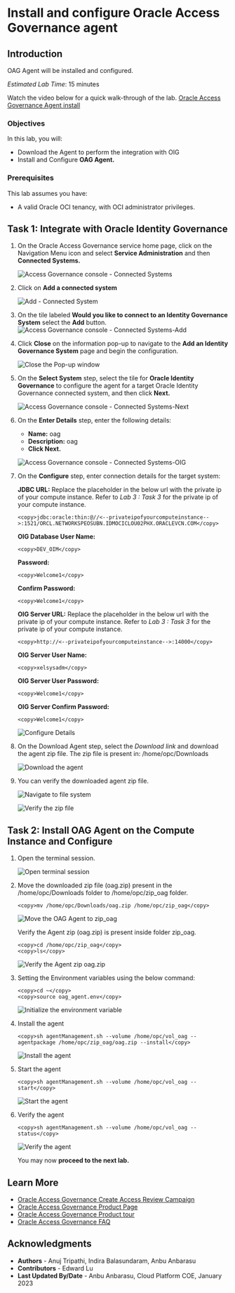 # Install and configure Oracle Access Governance agent

## Introduction

OAG Agent will be installed and configured. 

*Estimated Lab Time*: 15 minutes

Watch the video below for a quick walk-through of the lab.
[Oracle Access Governance Agent install](videohub:1_u4xrvpak)

### Objectives

In this lab, you will:

* Download the Agent to perform the integration with OIG
* Install and Configure **OAG Agent.**

### Prerequisites
This lab assumes you have:
- A valid Oracle OCI tenancy, with OCI administrator privileges.


## Task 1: Integrate with Oracle Identity Governance

1. On the Oracle Access Governance service home page, click on the Navigation Menu icon and select **Service Administration** and then **Connected Systems.**

    ![Access Governance console - Connected Systems](images/connected-systems.png)

2. Click on **Add a connected system**

    ![Add - Connected System](images/add-connected-system.png)

3. On the tile labeled **Would you like to connect to an Identity Governance System** select the **Add** button.
    ![Access Governance console - Connected Systems-Add](images/connected-system-page.png)

4. Click **Close** on the information pop-up to navigate to the **Add an Identity Governance System** page and begin the configuration.

    ![Close the Pop-up window](images/pop-up.png)


5. On the **Select System** step, select the tile for **Oracle Identity Governance** to configure the agent for a target Oracle Identity Governance connected system, and then click **Next.**


    ![Access Governance console - Connected Systems-Next](images/select-oig.png)


6. On the **Enter Details** step, enter the following details:

    * **Name:** oag
    * **Description:** oag
    * **Click Next.**

    ![Access Governance console - Connected Systems-OIG](images/oag-select-system.png)

   

7. On the **Configure** step, enter connection details for the target system:

    **JDBC URL:** 
    Replace the placeholder in the below url with the private ip of your compute instance. Refer to *Lab 3 : Task 3*  for the private ip of your compute instance. 
    ```
    <copy>jdbc:oracle:thin:@//<--privateipofyourcomputeinstance-->:1521/ORCL.NETWORKSPEOSUBN.IDMOCICLOU02PHX.ORACLEVCN.COM</copy>
    ```
    **OIG Database User Name:**
    ```
    <copy>DEV_OIM</copy>
    ```
    **Password:**
    ```
    <copy>Welcome1</copy>
    ```
    **Confirm Password:**
    ```
    <copy>Welcome1</copy>
    ```
    **OIG Server URL:** 
    Replace the placeholder in the below url with the private ip of your compute instance. Refer to *Lab 3 : Task 3*  for the private ip of your compute instance. 
    ```
    <copy>http://<--privateipofyourcomputeinstance-->:14000</copy>
    ```
    **OIG Server User Name:** 
    ```
    <copy>xelsysadm</copy>
    ```
     **OIG Server User Password:** 
    ```
    <copy>Welcome1</copy>
    ```
    **OIG Server Confirm Password:** 
    ```
    <copy>Welcome1</copy>
    ```

     ![Configure Details](images/oag-connection-details.png)

8. On the Download Agent step, select the *Download link* and download the agent zip file. The zip file is present in: /home/opc/Downloads


    ![Download the agent](images/oag-download-link.png)

9. You can verify the downloaded agent zip file.

     ![Navigate to file system](images/locate-zip.png)

     ![Verify the zip file](images/verify-zip.png)



## Task 2: Install OAG Agent on the Compute Instance and Configure

1. Open the terminal session.

    ![Open terminal session](images/open-terminal-window.png) 

2. Move the downloaded zip file (oag.zip) present in the /home/opc/Downloads folder to /home/opc/zip_oag folder.
    
    ```
    <copy>mv /home/opc/Downloads/oag.zip /home/opc/zip_oag</copy>
    ```
    ![Move the OAG Agent to zip_oag](images/move-oag-agent.png) 

    Verify the Agent zip (oag.zip) is present inside folder zip_oag.
    ```
    <copy>cd /home/opc/zip_oag</copy>
    <copy>ls</copy>
    ```
    ![Verify the Agent zip oag.zip](images/env_setup.png) 

     

    
3. Setting the Environment variables using the below command:

    ```
    <copy>cd ~</copy>
    <copy>source oag_agent.env</copy>
    ```
    ![Initialize the environment variable](images/terminal-oag.png) 
 

4. Install the agent

    ```
    <copy>sh agentManagement.sh --volume /home/opc/vol_oag --agentpackage /home/opc/zip_oag/oag.zip --install</copy>
    ```
    ![Install the agent](images/agent-install.png) 

5. Start the agent
     ```
    <copy>sh agentManagement.sh --volume /home/opc/vol_oag --start</copy>
    ```
    ![Start the agent](images/agent-start.png) 

6. Verify the agent

     ```
    <copy>sh agentManagement.sh --volume /home/opc/vol_oag --status</copy>
    ```
    ![Verify the agent](images/agent-status.png) 



    You may now **proceed to the next lab.**

## Learn More

* [Oracle Access Governance Create Access Review Campaign](https://docs.oracle.com/en/cloud/paas/access-governance/pdapg/index.html)
* [Oracle Access Governance Product Page](https://www.oracle.com/security/cloud-security/access-governance/)
* [Oracle Access Governance Product tour](https://www.oracle.com/webfolder/s/quicktours/paas/pt-sec-access-governance/index.html)
* [Oracle Access Governance FAQ](https://www.oracle.com/security/cloud-security/access-governance/faq/)

## Acknowledgments
* **Authors** - Anuj Tripathi, Indira Balasundaram, Anbu Anbarasu
* **Contributors** - Edward Lu 
* **Last Updated By/Date** - Anbu Anbarasu, Cloud Platform COE, January 2023